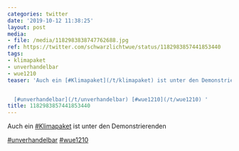 ```yaml
---
categories: twitter
date: '2019-10-12 11:38:25'
layout: post
media:
- file: /media/1182983838747762688.jpg
ref: https://twitter.com/schwarzlichtwue/status/1182983857441853440
tags:
- klimapaket
- unverhandelbar
- wue1210
teaser: 'Auch ein [#Klimapaket](/t/klimapaket) ist unter den Demonstrierenden


  [#unverhandelbar](/t/unverhandelbar) [#wue1210](/t/wue1210) '
title: 1182983857441853440
---
```

Auch ein [#Klimapaket](/t/klimapaket) ist unter den Demonstrierenden

[#unverhandelbar](/t/unverhandelbar) [#wue1210](/t/wue1210) 